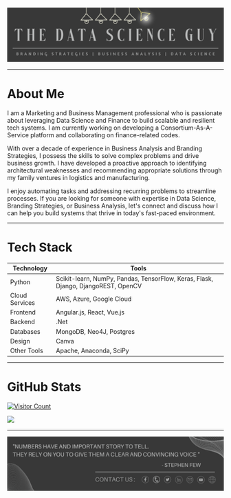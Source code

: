 <p align="center"><a href="https://thedatascienceguy.info/portfolio/"><img src="https://github.com/Mihir-Ai-lab/The_Data_Science_Guy/blob/main/Images/Notebook%20Header.png"></a></p>

---
# About Me

I am a Marketing and Business Management professional who is passionate about leveraging Data Science and Finance to build scalable and resilient tech systems. I am currently working on developing a Consortium-As-A-Service platform and collaborating on finance-related codes.

With over a decade of experience in Business Analysis and Branding Strategies, I possess the skills to solve complex problems and drive business growth. I have developed a proactive approach to identifying architectural weaknesses and recommending appropriate solutions through my family ventures in logistics and manufacturing.

I enjoy automating tasks and addressing recurring problems to streamline processes. If you are looking for someone with expertise in Data Science, Branding Strategies, or Business Analysis, let's connect and discuss how I can help you build systems that thrive in today's fast-paced environment.

---
# Tech Stack

| Technology      | Tools |
| ----------- | ----------- |
| Python      | Scikit-learn, NumPy, Pandas, TensorFlow, Keras, Flask, Django, DjangoREST, OpenCV       |
| Cloud Services   | AWS, Azure, Google Cloud        |
| Frontend   | Angular.js, React, Vue.js        |
| Backend   | .Net        |
| Databases   | MongoDB, Neo4J, Postgres        |
| Design   | Canva        |
| Other Tools   | Apache, Anaconda, SciPy        |

---
# GitHub Stats

[![Visitor Count](https://img.shields.io/badge/dynamic/json?color=bbbcbc&label=Visitors&query=$.value&url=https://api.countapi.xyz/hit/Mihir-Ai-lab/Mihir-Ai-lab)](https://github.com/Mihir-Ai-lab/Mihir-Ai-lab)

![](https://github-profile-trophy.vercel.app/?username=Mihir-Ai-lab&theme=flat&no-frame=true&row=1&column=6&margin-w=5&margin-h=5&count_private=true&bgColor=#f5f5f5&title=Followers,Stars,Repositories,Commit,MultiLanguage)

---
<p align="center"><a href="https://thedatascienceguy.go.studio/"><img src="https://github.com/Mihir-Ai-lab/The_Data_Science_Guy/blob/main/Images/Notebook%20Footer.png"></a></p>
